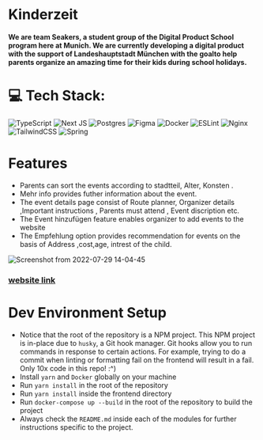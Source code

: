 # Kinderzeit
#### We are team Seakers, a student group of the Digital Product School program here at Munich. We are currently developing a digital product with the support of Landeshauptstadt München with the goalto help parents organize an amazing time for their kids during school holidays. 

# :computer: Tech Stack:
![TypeScript](https://img.shields.io/badge/typescript-%23007ACC.svg?style=for-the-badge&logo=typescript&logoColor=white) ![Next JS](https://img.shields.io/badge/Next-black?style=for-the-badge&logo=next.js&logoColor=white) ![Postgres](https://img.shields.io/badge/postgres-%23316192.svg?style=for-the-badge&logo=postgresql&logoColor=white) 	![Figma](https://img.shields.io/badge/figma-%23F24E1E.svg?style=for-the-badge&logo=figma&logoColor=white) ![Docker](https://img.shields.io/badge/docker-%230db7ed.svg?style=for-the-badge&logo=docker&logoColor=white) ![ESLint](https://img.shields.io/badge/ESLint-4B3263?style=for-the-badge&logo=eslint&logoColor=white) ![Nginx](https://img.shields.io/badge/nginx-%23009639.svg?style=for-the-badge&logo=nginx&logoColor=white) ![TailwindCSS](https://img.shields.io/badge/tailwindcss-%2338B2AC.svg?style=for-the-badge&logo=tailwind-css&logoColor=white) ![Spring](https://img.shields.io/badge/spring-%236DB33F.svg?style=for-the-badge&logo=spring&logoColor=white)


# Features
* Parents can sort the events according to stadtteil, Alter, Konsten .
* Mehr info provides futher information about the event.
* The event details page consist of Route planner, Organizer details ,Important instructions , Parents must attend , Event discription etc.
* The Event hinzufügen feature enables organizer to add events to the website
* The Empfehlung option provides recommendation for events on the basis of Address ,cost,age, intrest of the child.  

![Screenshot from 2022-07-29 14-04-45](https://user-images.githubusercontent.com/73706697/181719274-524c9bd5-e09c-4eaa-8f72-ed7f0fbe0e59.png)

### [website link](https://kinderzeit.io)

# Dev Environment Setup
* Notice that the root of the repository is a NPM project. This NPM project is in-place due to `husky`, a Git hook manager. Git hooks allow you to run commands in response to certain actions. For example, trying to do a commit when linting or formatting fail on the frontend will result in a fail. Only 10x code in this repo! :^)
* Install `yarn` and `Docker` globally on your machine
* Run `yarn install` in the root of the repository
* Run `yarn install` inside the frontend directory
*  Run `docker-compose up --build` in the root of the repository to build the project 
* Always check the `README.md` inside each of the modules for further instructions specific to the project.
